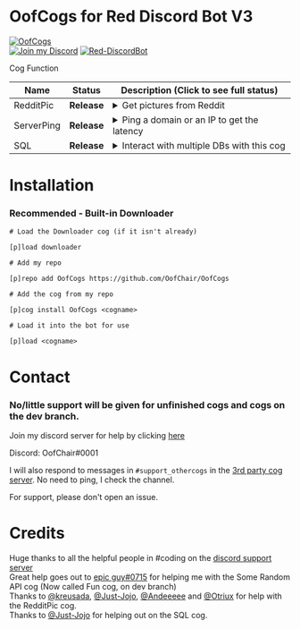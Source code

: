 # OofCogs for Red Discord Bot V3

[![OofCogs](https://raw.githubusercontent.com/OofChair/OofCogs/master/assets/OofCogs_Banner.png)](https://github.com/OofChair/OofCogs)<br>
[![Join my Discord](https://img.shields.io/badge/Join%20My-Discord-7289da?style=for-the-badge&logo=discord&link=https://pwnbot.xyz/support)](http://pwnbot.xyz/support)
[![Red-DiscordBot](https://img.shields.io/badge/Red%20Discord%20Bot-V3%20Cogs-cb533f?link=https://github.com/Cog-Creators/Red-DiscordBot&style=for-the-badge)](http://github.com/Cog-Creators/Red-DiscordBot)


Cog Function

| Name | Status | Description (Click to see full status)
| --- | --- | --- |
| RedditPic | **Release** | <details><summary>Get pictures from Reddit</summary>Get pictures from different subreddits, built in meme command and command to get from other subreddits</details> |
| ServerPing | **Release** | <details><summary>Ping a domain or an IP to get the latency</summary>Ping an IP or a domain and get the latency back</details> |
| SQL | **Release** | <details><summary>Interact with multiple DBs with this cog</summary>Interact with multiple DBs through this cog. <br>Current DBs added:<br> MySQL<br><br>Planned DBs: <br>MongoDB<br>PostgreSQL</details>

# Installation
### Recommended - Built-in Downloader
```
# Load the Downloader cog (if it isn't already)

[p]load downloader

# Add my repo

[p]repo add OofCogs https://github.com/OofChair/OofCogs

# Add the cog from my repo

[p]cog install OofCogs <cogname>

# Load it into the bot for use

[p]load <cogname>
```

# Contact

### No/little support will be given for unfinished cogs and cogs on the dev branch.

Join my discord server for help by clicking [here](https://discord.gg/3PfU5q22wN)

Discord: OofChair#0001

I will also respond to messages in `#support_othercogs` in the [3rd party cog server](https://discord.gg/GET4DVk). No need to ping, I check the channel.

For support, please don't open an issue.



# Credits

Huge thanks to all the helpful people in #coding on the [discord support server](https://discord.gg/red)<br>
Great help goes out to [epic guy#0715](https://github.com/npc203) for helping me with the Some Random API cog (Now called Fun cog, on dev branch)<br>
Thanks to [@kreusada](https://github.com/kreusada), [@Just-Jojo](https://github.com/Just-Jojo), [@Andeeeee](https://github.com/Andeeeee) and [@Otriux](https://github.com/Otriux) for help with the RedditPic cog. <br>
Thanks to [@Just-Jojo](https://github.com/Just-Jojo) for helping out on the SQL cog.
